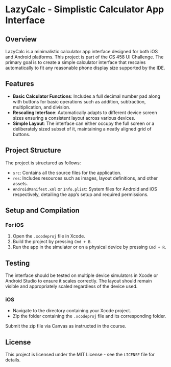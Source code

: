 # LazyCalc - Simplistic Calculator App Interface

## Overview

LazyCalc is a minimalistic calculator app interface designed for both iOS and Android platforms. This project is part of the CS 458 UI Challenge. The primary goal is to create a simple calculator interface that rescales automatically to fit any reasonable phone display size supported by the IDE.

## Features

- **Basic Calculator Functions**: Includes a full decimal number pad along with buttons for basic operations such as addition, subtraction, multiplication, and division.
- **Rescaling Interface**: Automatically adapts to different device screen sizes ensuring a consistent layout across various devices.
- **Simple Layout**: The interface can either occupy the full screen or a deliberately sized subset of it, maintaining a neatly aligned grid of buttons.

## Project Structure

The project is structured as follows:

- `src`: Contains all the source files for the application.
- `res`: Includes resources such as images, layout definitions, and other assets.
- `AndroidManifest.xml` or `Info.plist`: System files for Android and iOS respectively, detailing the app’s setup and required permissions.

## Setup and Compilation

### For iOS

1. Open the `.xcodeproj` file in Xcode.
2. Build the project by pressing `Cmd + B`.
3. Run the app in the simulator or on a physical device by pressing `Cmd + R`.

## Testing

The interface should be tested on multiple device simulators in Xcode or Android Studio to ensure it scales correctly. The layout should remain visible and appropriately scaled regardless of the device used.


### iOS

- Navigate to the directory containing your Xcode project.
- Zip the folder containing the `.xcodeproj` file and its corresponding folder.

Submit the zip file via Canvas as instructed in the course.

## License

This project is licensed under the MIT License - see the `LICENSE` file for details.
